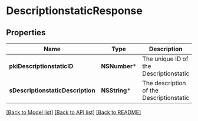# DescriptionstaticResponse

## Properties
Name | Type | Description | Notes
------------ | ------------- | ------------- | -------------
**pkiDescriptionstaticID** | **NSNumber*** | The unique ID of the Descriptionstatic | 
**sDescriptionstaticDescription** | **NSString*** | The description of the Descriptionstatic | 

[[Back to Model list]](../README.md#documentation-for-models) [[Back to API list]](../README.md#documentation-for-api-endpoints) [[Back to README]](../README.md)


